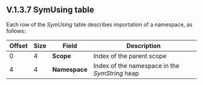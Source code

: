 ## V.1.3.7 SymUsing table

Each row of the _SymUsing_ table describes importation of a namespace, as follows:

 | Offset | Size | Field | Description
 | ---- | ---- | ---- | ----
 | 0 | 4 | **Scope** | Index of the parent scope
 | 4 | 4 | **Namespace** | Index of the namespace in the _SymString_ heap
